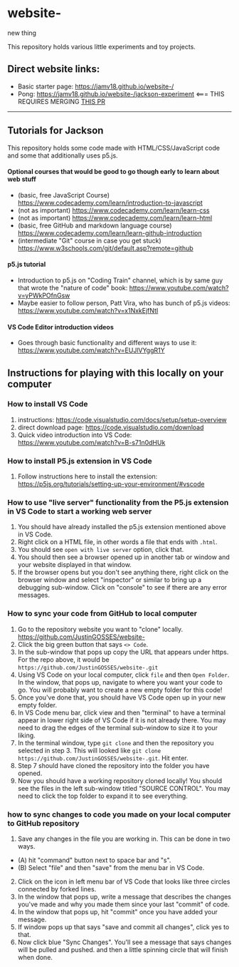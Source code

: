 # website-
new thing

This repository holds various little experiments and toy projects.

## Direct website links:

- Basic starter page: https://jamv18.github.io/website-/
- Pong: https://jamv18.github.io/website-/jackson-experiment <=== THIS REQUIRES MERGING [THIS PR](https://github.com/Jamv18/website-/pull/2)

-----------------

## Tutorials for Jackson

This repository holds some code made with HTML/CSS/JavaScript code and some that additionally uses p5.js.

#### Optional courses that would be good to go though early to learn about web stuff

- (basic, free JavaScript Course) https://www.codecademy.com/learn/introduction-to-javascript
- (not as important) https://www.codecademy.com/learn/learn-css
- (not as important) https://www.codecademy.com/learn/learn-html
- (basic, free GitHub and markdown language course) https://www.codecademy.com/learn/learn-github-introduction
- (intermediate "Git" course in case you get stuck) https://www.w3schools.com/git/default.asp?remote=github

#### p5.js tutorial

- Introduction to p5.js on "Coding Train" channel, which is by same guy that wrote the "nature of code" book: https://www.youtube.com/watch?v=yPWkPOfnGsw
- Maybe easier to follow person, Patt Vira, who has bunch of p5.js videos: https://www.youtube.com/watch?v=x1NxkEjfNtI

#### VS Code Editor introduction videos
- Goes through basic functionality and different ways to use it: https://www.youtube.com/watch?v=EUJlVYggR1Y

## Instructions for playing with this locally on your computer

### How to install VS Code

1. instructions: https://code.visualstudio.com/docs/setup/setup-overview
2. direct download page: https://code.visualstudio.com/download
3. Quick video introduction into VS Code: https://www.youtube.com/watch?v=B-s71n0dHUk

### How to install P5.js extension in VS Code

1. Follow instructions here to install the extension: https://p5js.org/tutorials/setting-up-your-environment/#vscode

### How to use "live server" functionality from the P5.js extension in VS Code to start a working web server

1. You should have already installed the p5.js extension mentioned above in VS Code.
2. Right click on a HTML file, in other words a file that ends with `.html`. 
3. You should see `open with live server` option, click that. 
4. You should then see a browser opened up in another tab or window and your website displayed in that window.
5. If the browser opens but you don't see anything there, right click on the browser window and select "inspector" or similar to bring up a debugging sub-window. Click on "console" to see if there are any error messages.

### How to sync your code from GitHub to local computer
1. Go to the repository website you want to "clone" locally. https://github.com/JustinGOSSES/website-
2. Click the big green button that says `<> Code`.
3. In the sub-window that pops up copy the URL that appears under https. For the repo above, it would be `https://github.com/JustinGOSSES/website-.git`
4. Using VS Code on your local computer, click `file` and then `Open Folder`. In the window, that pops up, navigate to where you want your code to go. You will probably want to create a new empty folder for this code!
5. Once you've done that, you should have VS Code open up in your new empty folder. 
6. In VS Code menu bar, click view and then "terminal" to have a terminal appear in lower right side of VS Code if it is not already there. You may need to drag the edges of the terminal sub-window to size it to your liking.
7. In the terminal window, type `git clone` and then the repository you selected in step 3. This will looked like `git clone https://github.com/JustinGOSSES/website-.git`. Hit enter.
8. Step 7 should have cloned the repository into the folder you have opened. 
9. Now you should have a working repository cloned locally! You should see the files in the left sub-window titled "SOURCE CONTROL". You may need to click the top folder to expand it to see everything.

### how to sync changes to code you made on your local computer to GitHub repository
1. Save any changes in the file you are working in. This can be done in two ways. 
  - (A) hit "command" button next to space bar and "s".
  - (B) Select "file" and then "save" from the menu bar in VS Code.
2. Click on the icon in left menu bar of VS Code that looks like three circles connected by forked lines.
3. In the window that pops up, write a message that describes the changes you've made and why you made them since your last "commit" of code.
3. In the window that pops up, hit "commit" once you have added your message.
4. If window pops up that says "save and commit all changes", click yes to that. 
5. Now click blue "Sync Changes". You'll see a message that says changes will be pulled and pushed. and then a little spinning circle that will finish when done. 